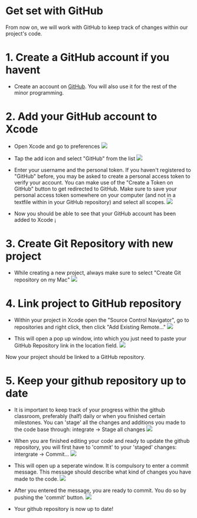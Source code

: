 # Get set with GitHub

From now on, we will work with GitHub to keep track of changes within our project's code.


# 1. Create a GitHub account if you havent
- Create an account on [GitHub](https://github.com). You will also use it for the rest of the minor programming.

# 2. Add your GitHub account to Xcode
- Open Xcode and go to preferences
![](1github.png)

- Tap the add icon and select "GitHub" from the list
![](2github.png)

- Enter your username and the personal token. If you haven't registered to "GitHub" before, you may be asked to create a personal access token to verify your account. You can make use of the "Create a Token on GitHub" button to get redirected to GitHub. Make sure to save your personal access token somewhere on your computer (and not in a textfile within in your GitHub repository) and select all scopes.
![](3github.png)

- Now you should be able to see that your GitHub account has been added to Xcode
¡[](4github.png)

# 3. Create Git Repository with new project
- While creating a new project, always make sure to select "Create Git repository on my Mac" 
![](5github.png)

# 4. Link project to GitHub repository

- Within your project in Xcode open the "Source Control Navigator", go to repositories and right click, then click "Add Existing Remote..." 
![](6github.png)

- This will open a pop up window, into which you just need to paste your GitHub Repository link in the location field.
![](7github.png)

Now your project should be linked to a GitHub repository. 

# 5. Keep your github repository up to date
- It is important to keep track of your progress within the github classroom, preferably (half) daily or when you finished certain milestones. You can 'stage' all the changes and additions you made to the code base through: integrate -> Stage all changes
![](8github.png)

- When you are finished editing your code and ready to update the github repository, you will first have to 'commit' to your 'staged' changes: intergrate -> Commit...
![](9github.png)

- This will open up a seperate window. It is compulsory to enter a commit message. This message should describe what kind of changes you have made to the code. 
![](10github.png)

- After you entered the message, you are ready to commit. You do so by pushing the 'commit' button.
![](11github.png)

- Your github repository is now up to date! 
